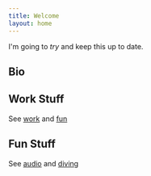 ```yaml
---
title: Welcome
layout: home
---
```


I'm going to _try_ and keep this up to date.

## Bio

## Work Stuff

See [work](work.md) and [fun](fun.md)

## Fun Stuff

See [audio](audio.md) and [diving](diving.md)
